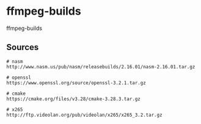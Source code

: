 # ffmpeg-builds
ffmpeg-builds

## Sources
```
# nasm
http://www.nasm.us/pub/nasm/releasebuilds/2.16.01/nasm-2.16.01.tar.gz

# openssl
https://www.openssl.org/source/openssl-3.2.1.tar.gz

# cmake
https://cmake.org/files/v3.28/cmake-3.28.3.tar.gz

# x265
http://ftp.videolan.org/pub/videolan/x265/x265_3.2.tar.gz
```